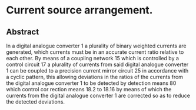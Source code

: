 # Current source arrangement.

## Abstract
In a digital analogue converter 1 a plurality of binary weighted currents are generated, which currents must be in an accurate current ratio relative to each other. By means of a coupling network 15 which is controlled by a control circuit 17 a plurality of currents from said digital analogue converter 1 can be coupled to a precision current mirror circuit 25 in accordance with a cyclic pattern, this allowing deviations in the ratios of the currents from the digital analogue converter 1 to be detected by detection means 80 which control cor rection means 18.2 to 18.16 by means of which the currents from the digital analogue converter 1 are corrected so as to reduce the detected deviations.